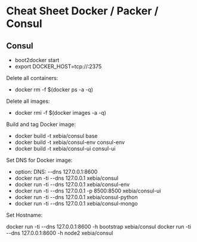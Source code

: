 # Cheat Sheet Docker / Packer / Consul

## Consul

- boot2docker start
- export DOCKER_HOST=tcp://:2375

Delete all containers:

- docker rm -f $(docker ps -a -q)

Delete all images:

- docker rmi -f $(docker images -a -q)

Build and tag Docker image:

- docker build -t xebia/consul base
- docker build -t xebia/consul-env consul-env
- docker build -t xebia/consul-ui consul-ui

Set DNS for Docker image:

- option: DNS: --dns 127.0.0.1:8600
- docker run -ti --dns 127.0.0.1 xebia/consul
- docker run -ti --dns 127.0.0.1 xebia/consul-env
- docker run -ti --dns 127.0.0.1 -p 8500:8500 xebia/consul-ui
- docker run -ti --dns 127.0.0.1 xebia/consul-python
- docker run -ti --dns 127.0.0.1 xebia/consul-mongo


Set Hostname:

docker run -ti --dns 127.0.0.1:8600 -h bootstrap xebia/consul
docker run -ti --dns 127.0.0.1:8600 -h node2 xebia/consul



